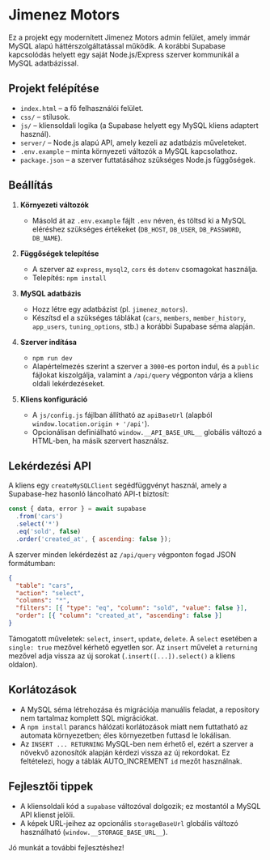 # Jimenez Motors

Ez a projekt egy modernített Jimenez Motors admin felület, amely immár MySQL alapú háttérszolgáltatással működik. A korábbi Supabase kapcsolódás helyett egy saját Node.js/Express szerver kommunikál a MySQL adatbázissal.

## Projekt felépítése

- `index.html` – a fő felhasználói felület.
- `css/` – stílusok.
- `js/` – kliensoldali logika (a Supabase helyett egy MySQL kliens adaptert használ).
- `server/` – Node.js alapú API, amely kezeli az adatbázis műveleteket.
- `.env.example` – minta környezeti változók a MySQL kapcsolathoz.
- `package.json` – a szerver futtatásához szükséges Node.js függőségek.

## Beállítás

1. **Környezeti változók**
   - Másold át az `.env.example` fájlt `.env` néven, és töltsd ki a MySQL eléréshez szükséges értékeket (`DB_HOST`, `DB_USER`, `DB_PASSWORD`, `DB_NAME`).

2. **Függőségek telepítése**
   - A szerver az `express`, `mysql2`, `cors` és `dotenv` csomagokat használja.
   - Telepítés: `npm install`

3. **MySQL adatbázis**
   - Hozz létre egy adatbázist (pl. `jimenez_motors`).
   - Készítsd el a szükséges táblákat (`cars`, `members`, `member_history`, `app_users`, `tuning_options`, stb.) a korábbi Supabase séma alapján.

4. **Szerver indítása**
   - `npm run dev`
   - Alapértelmezés szerint a szerver a `3000`-es porton indul, és a `public` fájlokat kiszolgálja, valamint a `/api/query` végponton várja a kliens oldali lekérdezéseket.

5. **Kliens konfiguráció**
   - A `js/config.js` fájlban állítható az `apiBaseUrl` (alapból `window.location.origin + '/api'`).
   - Opcionálisan definiálható `window.__API_BASE_URL__` globális változó a HTML-ben, ha másik szervert használsz.

## Lekérdezési API

A kliens egy `createMySQLClient` segédfüggvényt használ, amely a Supabase-hez hasonló láncolható API-t biztosít:

```javascript
const { data, error } = await supabase
  .from('cars')
  .select('*')
  .eq('sold', false)
  .order('created_at', { ascending: false });
```

A szerver minden lekérdezést az `/api/query` végponton fogad JSON formátumban:

```json
{
  "table": "cars",
  "action": "select",
  "columns": "*",
  "filters": [{ "type": "eq", "column": "sold", "value": false }],
  "order": [{ "column": "created_at", "ascending": false }]
}
```

Támogatott műveletek: `select`, `insert`, `update`, `delete`. A `select` esetében a `single: true` mezővel kérhető egyetlen sor. Az `insert` művelet a `returning` mezővel adja vissza az új sorokat (`.insert([...]).select()` a kliens oldalon).

## Korlátozások

- A MySQL séma létrehozása és migrációja manuális feladat, a repository nem tartalmaz komplett SQL migrációkat.
- A `npm install` parancs hálózati korlátozások miatt nem futtatható az automata környezetben; éles környezetben futtasd le lokálisan.
- Az `INSERT ... RETURNING` MySQL-ben nem érhető el, ezért a szerver a növekvő azonosítók alapján kérdezi vissza az új rekordokat. Ez feltételezi, hogy a táblák AUTO_INCREMENT `id` mezőt használnak.

## Fejlesztői tippek

- A kliensoldali kód a `supabase` változóval dolgozik; ez mostantól a MySQL API klienst jelöli.
- A képek URL-jeihez az opcionális `storageBaseUrl` globális változó használható (`window.__STORAGE_BASE_URL__`).

Jó munkát a további fejlesztéshez!
